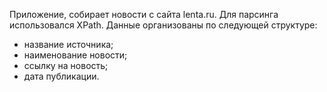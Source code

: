 Приложение, собирает новости с сайта lenta.ru. Для парсинга использовался XPath. Данные организованы по следующей структуре:

- название источника;
- наименование новости;
- ссылку на новость;
- дата публикации.

